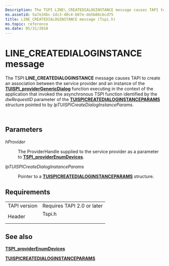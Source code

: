 ```yaml
---
Description: The TSPI LINE\_CREATEDIALOGINSTANCE message causes TAPI to create an association between the service provider and an instance of the TUISPI\_providerGenericDialog function executing in the context of the application.
ms.assetid: 5a7e34bc-1dc3-40c4-b07e-de5b88cbcd75
title: LINE_CREATEDIALOGINSTANCE message (Tspi.h)
ms.topic: reference
ms.date: 05/31/2018
---
```


# LINE\_CREATEDIALOGINSTANCE message

The TSPI **LINE\_CREATEDIALOGINSTANCE** message causes TAPI to create an association between the service provider and an instance of the [**TUISPI\_providerGenericDialog**](https://msdn.microsoft.com/library/ms725982(v=VS.85).aspx) function executing in the context of the application that invoked the asynchronous TSPI function identified by the *dwRequestID* parameter of the [**TUISPICREATEDIALOGINSTANCEPARAMS**](https://msdn.microsoft.com/library/ms725972(v=VS.85).aspx) structure pointed to by *lpTUISPICreateDialogInstanceParams*.


```C++
            
```



## Parameters

<dl> <dt>

*hProvider* 
</dt> <dd>

The ProviderHandle supplied to the service provider as a parameter to [**TSPI\_providerEnumDevices**](https://msdn.microsoft.com/library/ms725957(v=VS.85).aspx).

</dd> <dt>

*lpTUISPICreateDialogInstanceParams* 
</dt> <dd>

Pointer to a [**TUISPICREATEDIALOGINSTANCEPARAMS**](https://msdn.microsoft.com/library/ms725972(v=VS.85).aspx) structure.

</dd> </dl>

## Requirements



|                         |                                                                                   |
|-------------------------|-----------------------------------------------------------------------------------|
| TAPI version<br/> | Requires TAPI 2.0 or later<br/>                                             |
| Header<br/>       | <dl> <dt>Tspi.h</dt> </dl> |



## See also

<dl> <dt>

[**TSPI\_providerEnumDevices**](https://msdn.microsoft.com/library/ms725957(v=VS.85).aspx)
</dt> <dt>

[**TUISPICREATEDIALOGINSTANCEPARAMS**](https://msdn.microsoft.com/library/ms725972(v=VS.85).aspx)
</dt> </dl>

 

 




